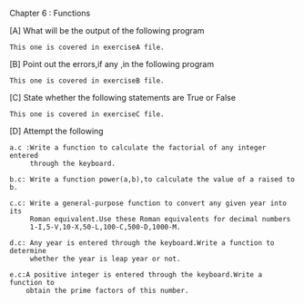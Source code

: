 Chapter 6 : Functions

[A] What will be the output of the following program

    This one is covered in exerciseA file.

[B] Point out the errors,if any ,in the following program

    This one is covered in exerciseB file.

[C] State whether the following statements are True or False

    This one is covered in exerciseC file.

[D] Attempt the following

    a.c :Write a function to calculate the factorial of any integer entered
         through the keyboard.

    b.c: Write a function power(a,b),to calculate the value of a raised to b.

    c.c: Write a general-purpose function to convert any given year into its
         Roman equivalent.Use these Roman equivalents for decimal numbers
         1-I,5-V,10-X,50-L,100-C,500-D,1000-M.

    d.c: Any year is entered through the keyboard.Write a function to determine
         whether the year is leap year or not.

    e.c:A positive integer is entered through the keyboard.Write a function to 
        obtain the prime factors of this number.

    
